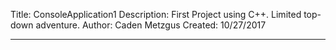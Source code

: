 Title: ConsoleApplication1
Description: First Project using C++. Limited top-down adventure.
Author: Caden Metzgus
Created: 10/27/2017

---


